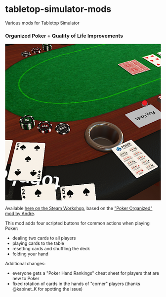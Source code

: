 # tabletop-simulator-mods
Various mods for Tabletop Simulator

### Organized Poker + Quality of Life Improvements

![](/images/organized-poker-plus-qol-improvements.png)

Available [here on the Steam Workshop](https://steamcommunity.com/sharedfiles/filedetails/?id=2066900717), based on the ["Poker Organized" mod by Andre](https://steamcommunity.com/sharedfiles/filedetails/?id=260389703).

This mod adds four scripted buttons for common actions when playing Poker:
- dealing two cards to all players
- playing cards to the table
- resetting cards and shuffling the deck
- folding your hand

Additional changes:
- everyone gets a "Poker Hand Rankings" cheat sheet for players that are new to Poker
- fixed rotation of cards in the hands of "corner" players (thanks @kabinet_K for spotting the issue)
